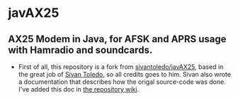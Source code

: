 # javAX25
## AX25 Modem in Java, for AFSK and APRS usage with Hamradio and soundcards.

- First of all, this repository is a fork from [sivantoledo/javAX25](https://github.com/sivantoledo/javAX25), based in the great job of [Sivan Toledo](https://github.com/sivantoledo), so all credits goes to him. Sivan also wrote a documentation that describes how the origal source-code was done. I've added this doc in [the repository wiki](https://github.com/damico/javAX25/wiki/Manual:-AX25-Java-Soundcard-Modem).

